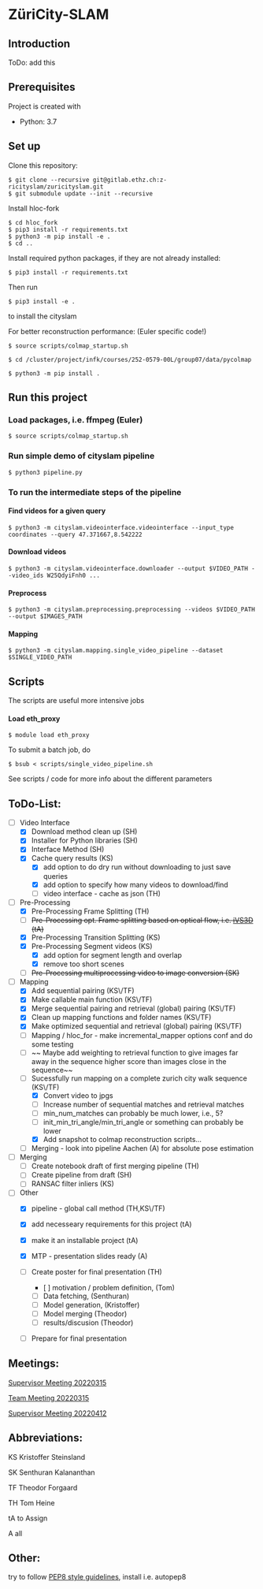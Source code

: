# ZüriCity-SLAM
## Introduction
ToDo: add this

## Prerequisites
Project is created with
* Python: 3.7

## Set up
Clone this repository:
```
$ git clone --recursive git@gitlab.ethz.ch:z-ricityslam/zuricityslam.git
$ git submodule update --init --recursive
```

Install hloc-fork
```
$ cd hloc_fork
$ pip3 install -r requirements.txt
$ python3 -m pip install -e .
$ cd ..
```

Install required python packages, if they are not already installed:
```
$ pip3 install -r requirements.txt
```

Then run
```
$ pip3 install -e .
```
to install the cityslam

For better reconstruction performance: (Euler specific code!)
```
$ source scripts/colmap_startup.sh

$ cd /cluster/project/infk/courses/252-0579-00L/group07/data/pycolmap

$ python3 -m pip install .

```

## Run this project

### Load packages, i.e. ffmpeg (Euler)
```
$ source scripts/colmap_startup.sh
```

### Run simple demo of cityslam pipeline
```
$ python3 pipeline.py
```

### To run the intermediate steps of the pipeline

#### Find videos for a given query
```
$ python3 -m cityslam.videointerface.videointerface --input_type coordinates --query 47.371667,8.542222
```

#### Download videos
```
$ python3 -m cityslam.videointerface.downloader --output $VIDEO_PATH --video_ids W25QdyiFnh0 ...
```

#### Preprocess
```
$ python3 -m cityslam.preprocessing.preprocessing --videos $VIDEO_PATH --output $IMAGES_PATH
```

#### Mapping

```
$ python3 -m cityslam.mapping.single_video_pipeline --dataset $SINGLE_VIDEO_PATH
```

## Scripts
The scripts are useful more intensive jobs

#### Load eth_proxy
```
$ module load eth_proxy
```

To submit a batch job, do
```
$ bsub < scripts/single_video_pipeline.sh
```
See scripts / code for more info about the different parameters

## ToDo-List:

- [ ] Video Interface
	- [x] Download method clean up (SH)
	- [x] Installer for Python libraries (SH)
	- [x] Interface Method (SH)
	- [x] Cache query results (KS)
		- [x] add option to do dry run without downloading to just save queries
		- [x] add option to specify how many videos to download/find
		- [ ] video interface - cache as json (TH)

- [ ] Pre-Processing  
	- [x] Pre-Processing Frame Splitting (TH)
	- [ ] ~~Pre-Processing opt. Frame splitting based on optical flow, i.e. [iVS3D](https://github.com/iVS3D/iVS3D) (tA)~~
	- [x] Pre-Processing Transition Splitting (KS)
	- [x] Pre-Processing Segment videos (KS)
		- [x] add option for segment length and overlap
		- [x] remove too short scenes
	- [ ] ~~Pre-Processing multiprocessing video to image conversion (SK)~~

- [ ] Mapping 
	- [x] Add sequential pairing (KS\\/TF)
	- [x] Make callable main function (KS\\/TF)
	- [x] Merge sequential pairing and retrieval (global) pairing (KS\\/TF)
	- [x] Clean up mapping functions and folder names (KS\\/TF)
	- [x]  Make optimized sequential and retrieval (global) pairing (KS\\/TF)
	- [ ] Mapping / hloc_for - make incremental_mapper options conf and do some testing
	- [ ] ~~ Maybe add weighting to retrieval function to give images far away in the sequence higher score than images close in the sequence~~
	- [ ]  Sucessfully run mapping on a complete zurich city walk sequence (KS\\/TF)
		- [x] Convert video to jpgs
		- [ ] Increase number of sequential matches and retrieval matches
		- [ ] min_num_matches can probably be much lower, i.e., 5?
		- [ ] init_min_tri_angle/min_tri_angle or something can probably be lower
		- [x] Add snapshot to colmap reconstruction scripts...
	- [ ] Merging - look into pipeline Aachen (A) for absolute pose estimation

- [ ] Merging
	- [ ] Create notebook draft of first merging pipeline (TH)
	- [ ] Create pipeline from draft (SH)
	- [ ] RANSAC filter inliers (KS)

- [ ] Other 
	- [x] pipeline - global call method (TH,KS\\/TF)
	- [x] add necesseary requirements for this project (tA)
	- [x] make it an installable project (tA)
	- [x] MTP - presentation slides ready (A)
	- [ ] Create poster for final presentation (TH)
		- [ ] motivation / problem definition, (Tom)
		- [ ] Data fetching, (Senthuran)
		- [ ] Model generation, (Kristoffer)
		- [ ] Model merging (Theodor)
		- [ ] results/discusion (Theodor)
	- [ ] Prepare for final presentation 



## Meetings:

[Supervisor Meeting 20220315](docu/meeting20220315.md)

[Team Meeting 20220315](docu/teammeeting20220315.md)

[Supervisor Meeting 20220412](docu/meeting20220412.md)

## Abbreviations:

KS Kristoffer Steinsland

SK Senthuran Kalananthan

TF Theodor Forgaard

TH Tom Heine

tA to Assign

A all

## Other:

try to follow [PEP8 style guidelines](https://peps.python.org/pep-0008/), install i.e. autopep8 
